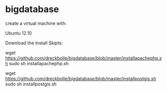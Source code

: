bigdatabase
===========
create a virtual machine with:

Ubuntu 12.10

Download the install Skipts:


wget https://github.com/dreckbolle/bigdatabase/blob/master/installapachephp.sh
sudo sh installapachephp.sh

wget https://github.com/dreckbolle/bigdatabase/blob/master/installpostgis.sh
sudo sh installpostgis.sh
